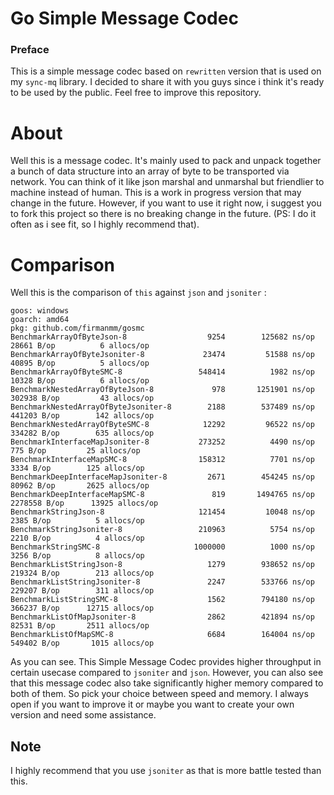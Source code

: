 # Go Simple Message Codec

### Preface
This is a simple message codec based on `rewritten` version that is used on my `sync-mq` library. I decided to share it with you guys since i think it's ready to be used by the public. Feel free to improve this repository.

# About
Well this is a message codec. It's mainly used to pack and unpack together a bunch of data structure into an array of byte to be transported via network. You can think of it like json marshal and unmarshal but friendlier to machine instead of human. This is a work in progress version that may change in the future. However, if you want to use it right now, i suggest you to fork this project so there is no breaking change in the future. (PS: I do it often as i see fit, so I highly recommend that). 

# Comparison

Well this is the comparison of `this` against `json` and `jsoniter` :

```
goos: windows
goarch: amd64
pkg: github.com/firmanmm/gosmc
BenchmarkArrayOfByteJson-8             	    9254	    125682 ns/op	   28661 B/op	       6 allocs/op
BenchmarkArrayOfByteJsoniter-8         	   23474	     51588 ns/op	   40895 B/op	       5 allocs/op
BenchmarkArrayOfByteSMC-8              	  548414	      1982 ns/op	   10328 B/op	       6 allocs/op
BenchmarkNestedArrayOfByteJson-8       	     978	   1251901 ns/op	  302938 B/op	      43 allocs/op
BenchmarkNestedArrayOfByteJsoniter-8   	    2188	    537489 ns/op	  441203 B/op	     142 allocs/op
BenchmarkNestedArrayOfByteSMC-8        	   12292	     96522 ns/op	  334282 B/op	     635 allocs/op
BenchmarkInterfaceMapJsoniter-8        	  273252	      4490 ns/op	     775 B/op	      25 allocs/op
BenchmarkInterfaceMapSMC-8             	  158312	      7701 ns/op	    3334 B/op	     125 allocs/op
BenchmarkDeepInterfaceMapJsoniter-8    	    2671	    454245 ns/op	   80962 B/op	    2625 allocs/op
BenchmarkDeepInterfaceMapSMC-8         	     819	   1494765 ns/op	 2278558 B/op	   13925 allocs/op
BenchmarkStringJson-8                  	  121454	     10048 ns/op	    2385 B/op	       5 allocs/op
BenchmarkStringJsoniter-8              	  210963	      5754 ns/op	    2210 B/op	       4 allocs/op
BenchmarkStringSMC-8                   	 1000000	      1000 ns/op	    3256 B/op	       8 allocs/op
BenchmarkListStringJson-8              	    1279	    938652 ns/op	  219324 B/op	     213 allocs/op
BenchmarkListStringJsoniter-8          	    2247	    533766 ns/op	  229207 B/op	     311 allocs/op
BenchmarkListStringSMC-8               	    1562	    794180 ns/op	  366237 B/op	   12715 allocs/op
BenchmarkListOfMapJsoniter-8           	    2862	    421894 ns/op	   82531 B/op	    2511 allocs/op
BenchmarkListOfMapSMC-8                	    6684	    164004 ns/op	  549402 B/op	    1015 allocs/op
```

As you can see. This Simple Message Codec provides higher throughput in certain usecase compared to `jsoniter` and `json`. However, you can also see that this message codec also take significantly higher memory compared to both of them. So pick your choice between speed and memory. I always open if you want to improve it or maybe you want to create your own version and need some assistance.

## Note
I highly recommend that you use `jsoniter` as that is more battle tested than this.
